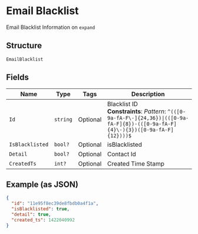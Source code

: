 
# Email Blacklist

Email Blacklist Information on `expand`

## Structure

`EmailBlacklist`

## Fields

| Name | Type | Tags | Description |
|  --- | --- | --- | --- |
| `Id` | `string` | Optional | Blacklist ID<br>**Constraints**: *Pattern*: `^(([0-9a-fA-F\-]{24,36})\|(([0-9a-fA-F]{8})-(([0-9a-fA-F]{4}\-){3})([0-9a-fA-F]{12})))$` |
| `IsBlacklisted` | `bool?` | Optional | isBlacklisted |
| `Detail` | `bool?` | Optional | Contact Id |
| `CreatedTs` | `int?` | Optional | Created Time Stamp |

## Example (as JSON)

```json
{
  "id": "11e95f8ec39de8fbdb0a4f1a",
  "isBlacklisted": true,
  "detail": true,
  "created_ts": 1422040992
}
```

